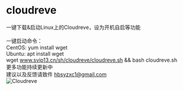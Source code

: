 # cloudreve

一键下载&启动Linux上的Cloudreve，设为开机自启等功能<br>
<br>
一键启动命令：<br>
CentOS: yum install wget <br>
Ubuntu: apt install wget <br>
wget www.svip13.cn/sh/cloudreve/cloudreve.sh && bash cloudreve.sh <br>
更多功能持续更新中 <br>
建议以及反馈请致件 hbsyzxc1@gmail.com
<br>
<img src="https://img.wx-app.vip/buffer/30d25a1d7bdbdc4811a7070bc3f2818b83429f3e8088bb41a20905c6631091b0.jpeg"  alt="Cloudreve" />
